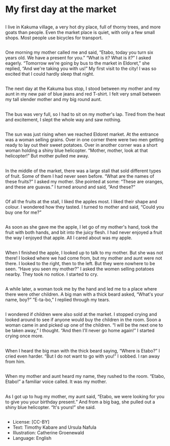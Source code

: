 # My first day at the market

##
I live in Kakuma village, a very hot
dry place, full of thorny trees, and
more goats than people.
Even the market place is quiet, with
only a few small shops. Most people
use bicycles for transport.

##
One morning my mother called me and said, “Etabo,
today you turn six years old. We have a present for
you.”
“What is it? What is it?” I asked eagerly.
“Tomorrow we're going by bus to the market in
Eldoret,” she replied, “And we're taking you with us!”
My first visit to the city! I was so excited that I could
hardly sleep that night.

##
The next day at the Kakuma bus
stop, I stood between my mother
and my aunt in my new pair of blue
jeans and red T-shirt.
I felt very small between my tall
slender mother and my big round
aunt.

##
The bus was very full, so I had to sit
on my mother's lap.
Tired from the heat and excitement,
I slept the whole way and saw
nothing.

##
The sun was just rising when we reached Eldoret
market.
At the entrance was a woman selling grains. Over in
one corner there were two men getting ready to lay
out their sweet potatoes.
Over in another corner was a short woman holding a
shiny blue helicopter.
“Mother, mother, look at that helicopter!” But
mother pulled me away.

##
In the middle of the market, there was a large stall
that sold different types of fruit.
Some of them I had never seen before.
“What are the names of these fruits?” I asked my
mother. She pointed at some: “These are oranges,
and these are guavas.”
I turned around and said, “And these?”

##
Of all the fruits at the stall, I liked
the apples most. I liked their shape
and colour. I wondered how they
tasted.
I turned to mother and said, “Could
you buy one for me?”

##
As soon as she gave me the apple, I
let go of my mother's hand, took
the fruit with both hands, and bit
into the juicy flesh.
I had never enjoyed a fruit the way I
enjoyed that apple.
All I cared about was my apple.

##
When I finished the apple, I looked up to talk to my
mother. But she was not there! I looked where we
had come from, but my mother and aunt were not
there.
I looked to the right, then to the left. But they were
nowhere to be seen. “Have you seen my mother?” I
asked the women selling potatoes nearby. They took
no notice. I started to cry.

##
A while later, a woman took me by
the hand and led me to a place
where there were other children.
A big man with a thick beard asked,
“What's your name, boy?”
“E-ta-bo,” I replied through my
tears.

##
I wondered if children were also
sold at the market. I stopped crying
and looked around to see if anyone
would buy the children in the room.
Soon a woman came in and picked
up one of the children.
“I will be the next one to be taken
away,” I thought. “And then I'll
never go home again!”
I started crying once more.

##
When I heard the big man with the
thick beard saying, “Where is
Etabo?” I cried even harder.
“But I do not want to go with you!” I
sobbed.
I ran away from him.

##
When my mother and aunt heard
my name, they rushed to the room.
“Etabo, Etabo!” a familiar voice
called.
It was my mother.

##
As I got up to hug my mother, my
aunt said, “Etabo, we were looking
for you to give you your birthday
present.”
And from a big bag, she pulled out a
shiny blue helicopter.
“It's yours!” she said.

##
* License: [CC-BY]
* Text: Timothy Kabare and Ursula Nafula
* Illustration: Catherine Groenewald
* Language: English

